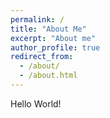 ```yaml
---
permalink: /
title: "About Me"
excerpt: "About me"
author_profile: true
redirect_from: 
  - /about/
  - /about.html
---
```


Hello World!

